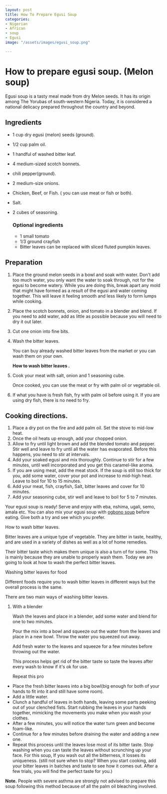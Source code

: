 ```yaml
---
layout: post
title: How To Prepare Egusi Soup
categories:
- Nigerian
- African
- soup
- Egusi
image: "/assets/images/egusi_soup.png"

---
```

# How to prepare egusi soup. (Melon soup)

Egusi soup is a tasty meal made from dry Melon seeds. It has its origin among The Yorubas of south-western Nigeria. Today, it is considered a national delicacy prepared throughout the country and beyond.

## Ingredients

* 1 cup dry egusi (melon) seeds (ground).
* 1/2 cup palm oil.
* 1 handful of washed bitter leaf.
* 4 medium-sized scotch bonnets.
* chili pepper(ground).
* 2 medium-size onions.
* Chicken, Beef, or Fish. ( you can use meat or fish or both).
* Salt.
* 2 cubes of seasoning.

  ### Optional ingredients
  * 1 small tomato
  * 1/3 ground crayfish
  * Bitter leaves can be replaced with sliced fluted pumpkin leaves.

## Preparation

1. Place the ground melon seeds in a bowl and soak with water.
   Don't add too much water, you only want the water to soak through, not for the egusi to become watery. While you are doing this,  break apart any mold that might have formed as a result of the egusi and water coming together. This will leave it feeling smooth and less likely to form lumps while cooking.
2. Place the scotch bonnets, onion, and tomato in a
   blender and blend. If you need to add water, add as little as possible because you will need to dry it out later.
3. Cut one onion into fine bits.
4. Wash the bitter leaves.

   You can buy already washed bitter leaves from the market or you can wash them on your own.

   **How to wash bitter leaves .**
5. Cook your meat with salt, onion and 1 seasoning cube.

   Once cooked, you can use the meat or fry with palm oil or vegetable oil.
6. If what you have is fresh fish, fry with palm oil before using it.
   If you are using dry fish, there is no need to fry.

## Cooking directions.

1. Place a dry pot on the fire and add palm oil. Set the stove to mid-low heat.
2. Once the oil heats up enough, add your chopped onion.
3. Allow to fry until light brown and add the blended tomato and pepper. Stir well and leave to fry until all the water has evaporated. Before this happens, you need to stir at intervals.
4. Add your soaked egusi and mix thoroughly. Continue to stir for a few minutes, until
   well incorporated and you get this caramel-like aroma.
5. If you are using meat, add the meat stock. If the soup is still too thick
   for you, add some water, cover your pot and increase to mid-high heat. Leave to boil for 10 to 15 minutes.
6. Add your meat, fish, crayfish, Salt, bitter leaves and cover for 10 minutes.
7. Add your seasoning cube, stir well and leave to boil for 5 to 7 minutes.

Your egusi soup is ready! Serve and enjoy with eba, nshima, ugali, semo, amala etc.
You can also mix your egusi soup with [ogbono soup](/how-to-prepare-ogbono-soup/) before eating. Give both a try and see which you prefer.

How to wash bitter leaves.

Bitter leaves are a unique type of vegetable. They are bitter in taste, healthy, and are used in a variety of dishes as well as a lot of home remedies.

Their bitter taste which makes them unique is also a turn of for some. This is mainly because they are unable to properly wash them. Today we are going to look at how to wash the perfect bitter leaves.

Washing bitter leaves for food

Different foods require you to wash bitter leaves in different ways but the overall process is the same. 

There are two main ways of washing bitter leaves.

1. With a blender

   Wash the leaves and place in a blender, add some water and blend for one to two minutes.

   Pour the mix into a bowl and squeeze out the water from the leaves and place in a new bowl. Throw the water you squeezed out away.

   Add fresh water to the leaves and squeeze for a few minutes before throwing out the water. 

   This process helps get rid of the bitter taste so taste the leaves after every wash to know if it's ok for use.

   Repeat this pro

* Place the fresh bitter leaves into a big bowl(big enough for both of your hands to fit into it and still have some room).
* Add a little water.
* Clunch a handful of leaves in both hands, leaving some parts peeking out of your clenched fists. Start rubbing the leaves in your hands together, mimicking the movements you make when you wash your clothes.
* After a few minutes, you will notice the water turn green and become foam-like.
* Continue for a few minutes before draining the water and adding a new one.
* Repeat this process until the leaves lose most of its bitter taste. Stop washing when you can taste the leaves without scrunching up your face. For this soup, If you wash out all the bitterness, it losses its uniqueness. (still not sure when to stop? When you start cooking, add your bitter leaves in batches and taste to see how it comes out. After a few trials, you will find the perfect taste for you.)

**Note.**  People with severe asthma are strongly not advised to prepare this soup following this method because of all the palm oil bleaching involved.